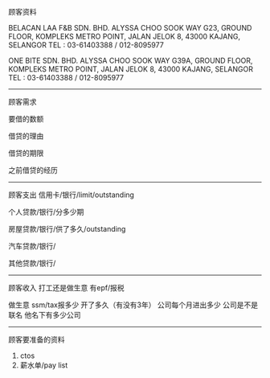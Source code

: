 顾客资料

BELACAN LAA F&B SDN. BHD. ALYSSA 
CHOO SOOK WAY G23, GROUND FLOOR, KOMPLEKS METRO POINT, JALAN JELOK 8, 43000 KAJANG, SELANGOR TEL : 03-61403388 / 012-8095977

ONE BITE SDN. BHD. ALYSSA CHOO SOOK WAY G39A, GROUND FLOOR, KOMPLEKS METRO POINT, JALAN JELOK 8, 43000 KAJANG, SELANGOR TEL : 03-61403388 / 012-8095977

-----------------
顾客需求


要借的数额

借贷的理由

借贷的期限

之前借贷的经历


--------------
顾客支出
信用卡/银行/limit/outstanding


个人贷款/银行/分多少期

房屋贷款/银行/供了多久/outstanding

汽车贷款/银行/


其他贷款/银行/

-----------
顾客收入
打工还是做生意
有epf/报税

做生意 ssm/tax报多少
开了多久（有没有3年）
公司每个月进出多少
公司是不是联名
他名下有多少公司

-------
顾客要准备的资料
1. ctos
2. 薪水单/pay list




